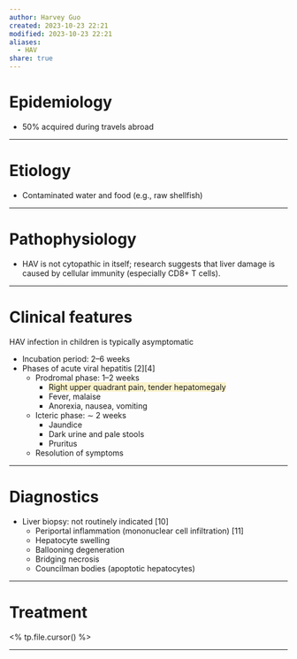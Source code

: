 ```yaml
---
author: Harvey Guo
created: 2023-10-23 22:21
modified: 2023-10-23 22:21
aliases:
  - HAV
share: true
---
```

# Epidemiology
- 50% acquired during travels abroad

---
# Etiology
- Contaminated water and food (e.g., raw shellfish)

---
# Pathophysiology
- HAV is not cytopathic in itself; research suggests that liver damage is caused by cellular immunity (especially CD8+ T cells).

---
# Clinical features
HAV infection in children is typically asymptomatic
- Incubation period: 2–6 weeks
- Phases of acute viral hepatitis [2][4]
	- Prodromal phase: 1–2 weeks
		- <span style="background:rgba(240, 200, 0, 0.2)">Right upper quadrant pain, tender hepatomegaly</span>
		- Fever, malaise
		- Anorexia, nausea, vomiting
	- Icteric phase: ∼ 2 weeks 
		- Jaundice
		- Dark urine and pale stools 
		- Pruritus
	- Resolution of symptoms

---
# Diagnostics
- Liver biopsy: not routinely indicated [10]
	- Periportal inflammation (mononuclear cell infiltration) [11]
	- Hepatocyte swelling
	- Ballooning degeneration
	- Bridging necrosis
	- Councilman bodies (apoptotic hepatocytes)

---
# Treatment
<% tp.file.cursor() %>

---
